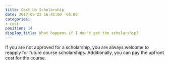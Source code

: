 ```yaml
---
title: Cost No Scholarship
date: 2017-09-22 16:41:00 -05:00
categories:
- cost
position: 14
display_title: What happens if I don't get the scholarship?
---
```


If you are not approved for a scholarship, you are always welcome to reapply for future course scholarships. Additionally, you can pay the upfront cost for the course.